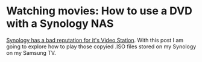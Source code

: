 # Watching movies: How to use a DVD with a Synology NAS
[Synology has a bad reputation for it's Video Station](https://community.synology.com/enu/forum/17/post/93830). With this post I am going to explore how to play those copyied .ISO files stored on my Synology on my Samsung TV.



